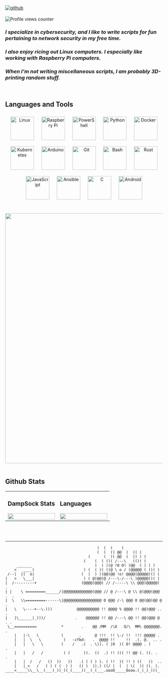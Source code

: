 

  

<a href="https://github.com/DampSock" target="_blank">
<img src=https://img.shields.io/badge/github-%2324292e.svg?&style=for-the-badge&logo=github&logoColor=white alt=github style="margin-bottom: 5px;" />
</a>  
  

![Profile views counter](https://komarev.com/ghpvc/?username=DampSock&&style=flat-square)  
  

### *I specialize in cybersecurity, and I like to write scripts for fun pertaining to network security in my free time.*
### *I also enjoy ricing out Linux computers. I especially like working with Raspberry Pi computers.*
### *When I'm not writing miscellaneous scripts, I am probably 3D-printing random stuff.*  

<br/>  

## Languages and Tools  
<div align="center">  
<img style="margin: 10px" src="https://profilinator.rishav.dev/skills-assets/linux-original.svg" alt="Linux" height="75" />  
<img style="margin: 10px" src="https://profilinator.rishav.dev/skills-assets/raspberrypi.png" alt="Raspberry Pi" height="75" />  
<img style="margin: 10px" src="https://profilinator.rishav.dev/skills-assets/powershell.png" alt="PowerShell" height="75" />  
<img style="margin: 10px" src="https://profilinator.rishav.dev/skills-assets/python-original.svg" alt="Python" height="75" />  
<img style="margin: 10px" src="https://profilinator.rishav.dev/skills-assets/docker-original-wordmark.svg" alt="Docker" height="75" />  
<img style="margin: 10px" src="https://profilinator.rishav.dev/skills-assets/kubernetes-icon.svg" alt="Kubernetes" height="75" />  
<img style="margin: 10px" src="https://profilinator.rishav.dev/skills-assets/arduino.png" alt="Arduino" height="75" />  
<img style="margin: 10px" src="https://profilinator.rishav.dev/skills-assets/git-scm-icon.svg" alt="Git" height="75" />  
<img style="margin: 10px" src="https://profilinator.rishav.dev/skills-assets/gnu_bash-icon.svg" alt="Bash" height="75" />  
<img style="margin: 10px" src="https://profilinator.rishav.dev/skills-assets/rust-plain.svg" alt="Rust" height="75" />  
<img style="margin: 10px" src="https://profilinator.rishav.dev/skills-assets/javascript-original.svg" alt="JavaScript" height="75" />  
<img style="margin: 10px" src="https://profilinator.rishav.dev/skills-assets/ansible.png" alt="Ansible" height="75" />  
<img style="margin: 10px" src="https://profilinator.rishav.dev/skills-assets/c-original.svg" alt="C" height="75" />  
<img style="margin: 10px" src="https://profilinator.rishav.dev/skills-assets/android-original-wordmark.svg" alt="Android" height="75" />  
</div>  

<br/>  
<br />

<div align="center">
<img src="https://www.numerama.com/wp-content/uploads/2016/04/torpi.png" align="center" height="" width="800" />
</div>  
<br />



## Github Stats  
<table><tr><td valign="top" width="50%">



### DampSock Stats  
<div align="center"><img src="https://github-readme-stats.vercel.app/api?username=DampSock&show_icons=true&count_private=true&hide_border=true" align="center" style="width: 100%" /></div>

</td><td valign="top" width="50%">



### Languages  
<div align="center"><img src="https://github-readme-stats.vercel.app/api/top-langs/?username=DampSock&hide_border=true&layout=compact" align="center" style="width: 100%" /></div>

</td></tr></table>  

<br/>  

<br />

----


```
                                         )  (  (    (
                                         (  )  () @@  )  (( (
                                     (      (  )( @@  (  )) ) (
                                   (    (  ( ()( /---\   (()( (
     _______                            )  ) )(@ !O O! )@@  ( ) ) )
    <   ____)                      ) (  ( )( ()@ \ o / (@@@@@ ( ()( )
 /--|  |(  o|                     (  )  ) ((@@(@@ !o! @@@@(@@@@@)() (
|   >   \___|                      ) ( @)@@)@ /---\-/---\ )@@@@@()( )
|  /---------+                    (@@@@)@@@( // /-----\ \\ @@@)@@@@@(  .
| |    \ =========______/|@@@@@@@@@@@@@(@@@ // @ /---\ @ \\ @(@@@(@@@ .  .
|  \   \\=========------\|@@@@@@@@@@@@@@@@@ O @@@ /-\ @@@ O @@(@@)@@ @   .
|   \   \----+--\-)))           @@@@@@@@@@ !! @@@@ % @@@@ !! @@)@@@ .. .
|   |\______|_)))/             .    @@@@@@ !! @@ /---\ @@ !! @@(@@@ @ . .
 \__==========           *        .    @@ /MM  /\O   O/\  MM\ @@@@@@@. .
    |   |-\   \          (       .      @ !!!  !! \-/ !!  !!! @@@@@ .
    |   |  \   \          )   -cfbd-   .  @@@@ !!     !!  .(. @.  .. .
    |   |   \   \        (    /   .(  . \)). ( |O  )( O! @@@@ . )      .
    |   |   /   /         ) (      )).  ((  .) !! ((( !! @@ (. ((. .   .
    |   |  /   /   ()  ))   ))   .( ( ( ) ). ( !!  )( !! ) ((   ))  ..
    |   |_<   /   ( ) ( (  ) )   (( )  )).) ((/ |  (  | \(  )) ((. ).
____<_____\\__\__(___)_))_((_(____))__(_(___.oooO_____Oooo.(_(_)_)((_

```
